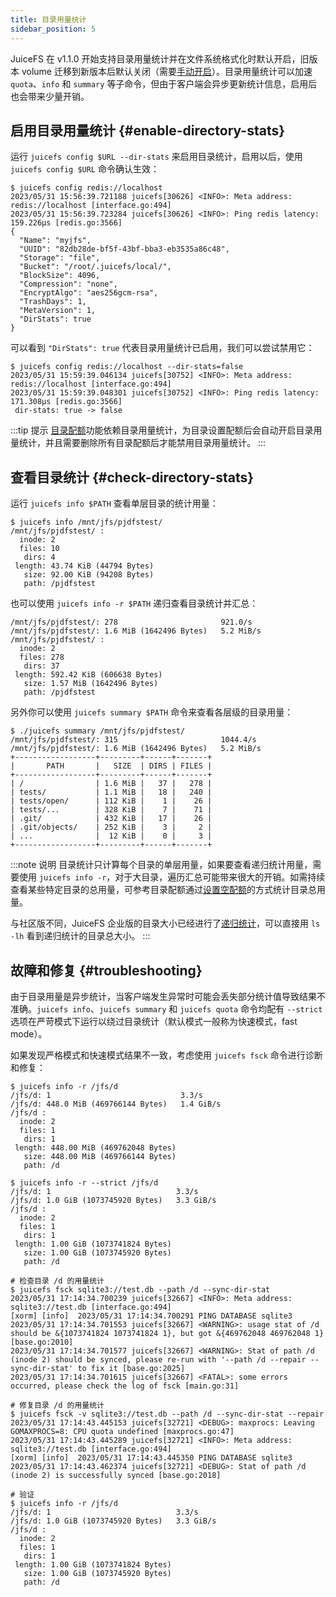 ```yaml
---
title: 目录用量统计
sidebar_position: 5
---
```


JuiceFS 在 v1.1.0 开始支持目录用量统计并在文件系统格式化时默认开启，旧版本 volume 迁移到新版本后默认关闭（需要[手动开启](#enable-directory-stats)）。目录用量统计可以加速 `quota`、`info` 和 `summary` 等子命令，但由于客户端会异步更新统计信息，启用后也会带来少量开销。

## 启用目录用量统计 {#enable-directory-stats}

运行 `juicefs config $URL --dir-stats` 来启用目录统计，启用以后，使用 `juicefs config $URL` 命令确认生效：

```shell
$ juicefs config redis://localhost
2023/05/31 15:56:39.721188 juicefs[30626] <INFO>: Meta address: redis://localhost [interface.go:494]
2023/05/31 15:56:39.723284 juicefs[30626] <INFO>: Ping redis latency: 159.226µs [redis.go:3566]
{
  "Name": "myjfs",
  "UUID": "82db28de-bf5f-43bf-bba3-eb3535a86c48",
  "Storage": "file",
  "Bucket": "/root/.juicefs/local/",
  "BlockSize": 4096,
  "Compression": "none",
  "EncryptAlgo": "aes256gcm-rsa",
  "TrashDays": 1,
  "MetaVersion": 1,
  "DirStats": true
}
```

可以看到 `"DirStats": true` 代表目录用量统计已启用，我们可以尝试禁用它：

```shell
$ juicefs config redis://localhost --dir-stats=false
2023/05/31 15:59:39.046134 juicefs[30752] <INFO>: Meta address: redis://localhost [interface.go:494]
2023/05/31 15:59:39.048301 juicefs[30752] <INFO>: Ping redis latency: 171.308µs [redis.go:3566]
 dir-stats: true -> false
```

:::tip 提示
[目录配额](./quota.md#directory-quota)功能依赖目录用量统计，为目录设置配额后会自动开启目录用量统计，并且需要删除所有目录配额后才能禁用目录用量统计。
:::

## 查看目录统计 {#check-directory-stats}

运行 `juicefs info $PATH` 查看单层目录的统计用量：

```shell
$ juicefs info /mnt/jfs/pjdfstest/
/mnt/jfs/pjdfstest/ :
  inode: 2
  files: 10
   dirs: 4
 length: 43.74 KiB (44794 Bytes)
   size: 92.00 KiB (94208 Bytes)
   path: /pjdfstest
```

也可以使用 `juicefs info -r $PATH` 递归查看目录统计并汇总：

```shell
/mnt/jfs/pjdfstest/: 278                       921.0/s
/mnt/jfs/pjdfstest/: 1.6 MiB (1642496 Bytes)   5.2 MiB/s
/mnt/jfs/pjdfstest/ :
  inode: 2
  files: 278
   dirs: 37
 length: 592.42 KiB (606638 Bytes)
   size: 1.57 MiB (1642496 Bytes)
   path: /pjdfstest
```

另外你可以使用 `juicefs summary $PATH` 命令来查看各层级的目录用量：

```shell
$ ./juicefs summary /mnt/jfs/pjdfstest/
/mnt/jfs/pjdfstest/: 315                       1044.4/s
/mnt/jfs/pjdfstest/: 1.6 MiB (1642496 Bytes)   5.2 MiB/s
+------------------+---------+------+-------+
|       PATH       |   SIZE  | DIRS | FILES |
+------------------+---------+------+-------+
| /                | 1.6 MiB |   37 |   278 |
| tests/           | 1.1 MiB |   18 |   240 |
| tests/open/      | 112 KiB |    1 |    26 |
| tests/...        | 328 KiB |    7 |    71 |
| .git/            | 432 KiB |   17 |    26 |
| .git/objects/    | 252 KiB |    3 |     2 |
| ...              |  12 KiB |    0 |     3 |
+------------------+---------+------+-------+
```

:::note 说明
目录统计只计算每个目录的单层用量，如果要查看递归统计用量，需要使用 `juicefs info -r`，对于大目录，遍历汇总可能带来很大的开销。如需持续查看某些特定目录的总用量，可参考目录配额通过[设置空配额](./quota.md#limit-capacity-and-inodes-of-directory)的方式统计目录总用量。

与社区版不同，JuiceFS 企业版的目录大小已经进行了[递归统计](/docs/zh/cloud/guide/view_storage_usage)，可以直接用 `ls -lh` 看到递归统计的目录总大小。
:::

## 故障和修复 {#troubleshooting}

由于目录用量是异步统计，当客户端发生异常时可能会丢失部分统计值导致结果不准确。`juicefs info`、`juicefs summary` 和 `juicefs quota` 命令均配有 `--strict` 选项在严苛模式下运行以绕过目录统计（默认模式一般称为快速模式，fast mode）。

如果发现严格模式和快速模式结果不一致，考虑使用 `juicefs fsck` 命令进行诊断和修复：

```shell
$ juicefs info -r /jfs/d
/jfs/d: 1                             3.3/s
/jfs/d: 448.0 MiB (469766144 Bytes)   1.4 GiB/s
/jfs/d :
  inode: 2
  files: 1
   dirs: 1
 length: 448.00 MiB (469762048 Bytes)
   size: 448.00 MiB (469766144 Bytes)
   path: /d

$ juicefs info -r --strict /jfs/d
/jfs/d: 1                            3.3/s
/jfs/d: 1.0 GiB (1073745920 Bytes)   3.3 GiB/s
/jfs/d :
  inode: 2
  files: 1
   dirs: 1
 length: 1.00 GiB (1073741824 Bytes)
   size: 1.00 GiB (1073745920 Bytes)
   path: /d

# 检查目录 /d 的用量统计
$ juicefs fsck sqlite3://test.db --path /d --sync-dir-stat
2023/05/31 17:14:34.700239 juicefs[32667] <INFO>: Meta address: sqlite3://test.db [interface.go:494]
[xorm] [info]  2023/05/31 17:14:34.700291 PING DATABASE sqlite3
2023/05/31 17:14:34.701553 juicefs[32667] <WARNING>: usage stat of /d should be &{1073741824 1073741824 1}, but got &{469762048 469762048 1} [base.go:2010]
2023/05/31 17:14:34.701577 juicefs[32667] <WARNING>: Stat of path /d (inode 2) should be synced, please re-run with '--path /d --repair --sync-dir-stat' to fix it [base.go:2025]
2023/05/31 17:14:34.701615 juicefs[32667] <FATAL>: some errors occurred, please check the log of fsck [main.go:31]

# 修复目录 /d 的用量统计
$ juicefs fsck -v sqlite3://test.db --path /d --sync-dir-stat --repair
2023/05/31 17:14:43.445153 juicefs[32721] <DEBUG>: maxprocs: Leaving GOMAXPROCS=8: CPU quota undefined [maxprocs.go:47]
2023/05/31 17:14:43.445289 juicefs[32721] <INFO>: Meta address: sqlite3://test.db [interface.go:494]
[xorm] [info]  2023/05/31 17:14:43.445350 PING DATABASE sqlite3
2023/05/31 17:14:43.462374 juicefs[32721] <DEBUG>: Stat of path /d (inode 2) is successfully synced [base.go:2018]

# 验证
$ juicefs info -r /jfs/d
/jfs/d: 1                            3.3/s
/jfs/d: 1.0 GiB (1073745920 Bytes)   3.3 GiB/s
/jfs/d :
  inode: 2
  files: 1
   dirs: 1
 length: 1.00 GiB (1073741824 Bytes)
   size: 1.00 GiB (1073745920 Bytes)
   path: /d
```
